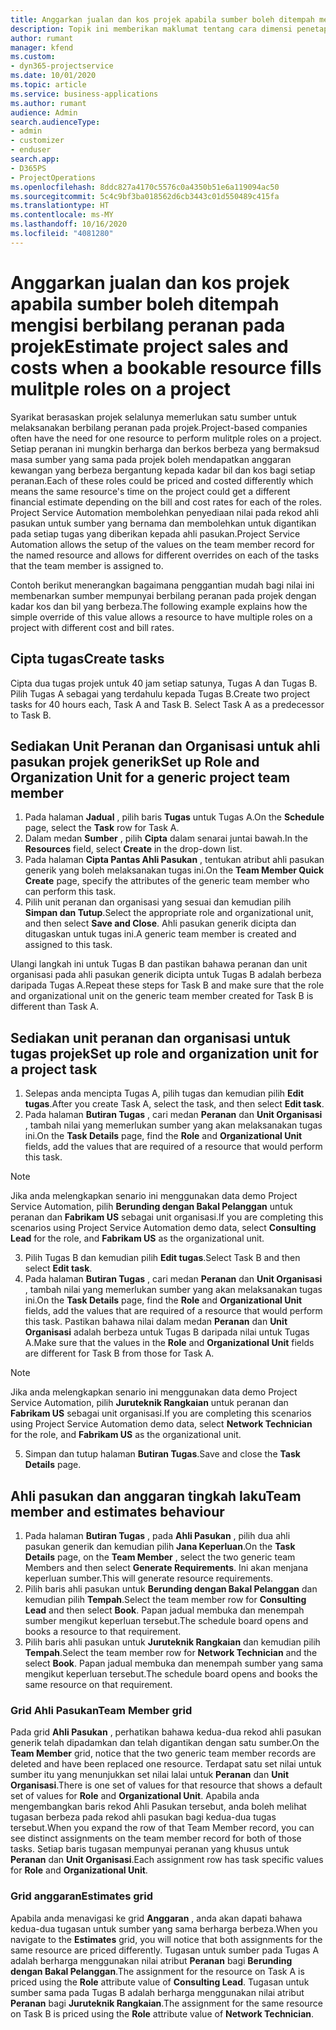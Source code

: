 ```yaml
---
title: Anggarkan jualan dan kos projek apabila sumber boleh ditempah mengisi berbilang peranan pada projek
description: Topik ini memberikan maklumat tentang cara dimensi penetapan harga yang boleh digunakan untuk menyokong penetapan harga dan kos bagi sumber yang memenuhi berbilang peranan pada projek.
author: rumant
manager: kfend
ms.custom:
- dyn365-projectservice
ms.date: 10/01/2020
ms.topic: article
ms.service: business-applications
ms.author: rumant
audience: Admin
search.audienceType:
- admin
- customizer
- enduser
search.app:
- D365PS
- ProjectOperations
ms.openlocfilehash: 8ddc827a4170c5576c0a4350b51e6a119094ac50
ms.sourcegitcommit: 5c4c9bf3ba018562d6cb3443c01d550489c415fa
ms.translationtype: HT
ms.contentlocale: ms-MY
ms.lasthandoff: 10/16/2020
ms.locfileid: "4081280"
---
```

# <a name="estimate-project-sales-and-costs-when-a-bookable-resource-fills-mulitple-roles-on-a-project"></a><span data-ttu-id="e377b-103">Anggarkan jualan dan kos projek apabila sumber boleh ditempah mengisi berbilang peranan pada projek</span><span class="sxs-lookup"><span data-stu-id="e377b-103">Estimate project sales and costs when a bookable resource fills mulitple roles on a project</span></span> 

<span data-ttu-id="e377b-104">Syarikat berasaskan projek selalunya memerlukan satu sumber untuk melaksanakan berbilang peranan pada projek.</span><span class="sxs-lookup"><span data-stu-id="e377b-104">Project-based companies often have the need for one resource to perform mulitple roles on a project.</span></span> <span data-ttu-id="e377b-105">Setiap peranan ini mungkin berharga dan berkos berbeza yang bermaksud masa sumber yang sama pada projek boleh mendapatkan anggaran kewangan yang berbeza bergantung kepada kadar bil dan kos bagi setiap peranan.</span><span class="sxs-lookup"><span data-stu-id="e377b-105">Each of these roles could be priced and costed differently which means the same resource's time on the project could get a different financial estimate depending on the bill and cost rates for each of the roles.</span></span> <span data-ttu-id="e377b-106">Project Service Automation membolehkan penyediaan nilai pada rekod ahli pasukan untuk sumber yang bernama dan membolehkan untuk digantikan pada setiap tugas yang diberikan kepada ahli pasukan.</span><span class="sxs-lookup"><span data-stu-id="e377b-106">Project Service Automation allows the setup of the values on the team member record for the named resource and allows for different overrides on each of the tasks that the team member is assigned to.</span></span>

<span data-ttu-id="e377b-107">Contoh berikut menerangkan bagaimana penggantian mudah bagi nilai ini membenarkan sumber mempunyai berbilang peranan pada projek dengan kadar kos dan bil yang berbeza.</span><span class="sxs-lookup"><span data-stu-id="e377b-107">The following example  explains how the simple override of this value allows a resource to have multiple roles on a project with different cost and bill rates.</span></span>

## <a name="create-tasks"></a><span data-ttu-id="e377b-108">Cipta tugas</span><span class="sxs-lookup"><span data-stu-id="e377b-108">Create tasks</span></span>
<span data-ttu-id="e377b-109">Cipta dua tugas projek untuk 40 jam setiap satunya, Tugas A dan Tugas B. Pilih Tugas A sebagai yang terdahulu kepada Tugas B.</span><span class="sxs-lookup"><span data-stu-id="e377b-109">Create two project tasks for 40 hours each, Task A and Task B. Select Task A as a predecessor to Task B.</span></span>

## <a name="set-up-role-and-organization-unit-for-a-generic-project-team-member"></a><span data-ttu-id="e377b-110">Sediakan Unit Peranan dan Organisasi untuk ahli pasukan projek generik</span><span class="sxs-lookup"><span data-stu-id="e377b-110">Set up Role and Organization Unit for a generic project team member</span></span>

1. <span data-ttu-id="e377b-111">Pada halaman **Jadual** , pilih baris **Tugas** untuk Tugas A.</span><span class="sxs-lookup"><span data-stu-id="e377b-111">On the **Schedule** page, select the **Task** row for Task A.</span></span> 
2. <span data-ttu-id="e377b-112">Dalam medan **Sumber** , pilih **Cipta** dalam senarai juntai bawah.</span><span class="sxs-lookup"><span data-stu-id="e377b-112">In the **Resources** field, select **Create** in the drop-down list.</span></span>
3. <span data-ttu-id="e377b-113">Pada halaman **Cipta Pantas Ahli Pasukan** , tentukan atribut ahli pasukan generik yang boleh melaksanakan tugas ini.</span><span class="sxs-lookup"><span data-stu-id="e377b-113">On the **Team Member Quick Create** page, specify the attributes of the generic team member who can perform this task.</span></span>
4. <span data-ttu-id="e377b-114">Pilih unit peranan dan organisasi yang sesuai dan kemudian pilih **Simpan dan Tutup**.</span><span class="sxs-lookup"><span data-stu-id="e377b-114">Select the appropriate role and organizational unit, and then select **Save and Close**.</span></span> <span data-ttu-id="e377b-115">Ahli pasukan generik dicipta dan ditugaskan untuk tugas ini.</span><span class="sxs-lookup"><span data-stu-id="e377b-115">A generic team member is created and assigned to this task.</span></span> 

<span data-ttu-id="e377b-116">Ulangi langkah ini untuk Tugas B dan pastikan bahawa peranan dan unit organisasi pada ahli pasukan generik dicipta untuk Tugas B adalah berbeza daripada Tugas A.</span><span class="sxs-lookup"><span data-stu-id="e377b-116">Repeat these steps for Task B and make sure that the role and organizational unit on the generic team member created for Task B is different than Task A.</span></span> 

## <a name="set-up-role-and-organization-unit-for-a-project-task"></a><span data-ttu-id="e377b-117">Sediakan unit peranan dan organisasi untuk tugas projek</span><span class="sxs-lookup"><span data-stu-id="e377b-117">Set up role and organization unit for a project task</span></span>

1. <span data-ttu-id="e377b-118">Selepas anda mencipta Tugas A, pilih tugas dan kemudian pilih **Edit tugas**.</span><span class="sxs-lookup"><span data-stu-id="e377b-118">After you create Task A, select the task, and then select **Edit task**.</span></span>
2. <span data-ttu-id="e377b-119">Pada halaman **Butiran Tugas** , cari medan **Peranan** dan **Unit Organisasi** , tambah nilai yang memerlukan sumber yang akan melaksanakan tugas ini.</span><span class="sxs-lookup"><span data-stu-id="e377b-119">On the **Task Details** page, find the **Role** and **Organizational Unit** fields, add the values that are required of a resource that would perform this task.</span></span> 

  > [!NOTE]
  > <span data-ttu-id="e377b-120">Jika anda melengkapkan senario ini menggunakan data demo Project Service Automation, pilih **Berunding dengan Bakal Pelanggan** untuk peranan dan **Fabrikam US** sebagai unit organisasi.</span><span class="sxs-lookup"><span data-stu-id="e377b-120">If you are completing this scenarios using Project Service Automation demo data, select **Consulting Lead** for the role, and **Fabrikam US** as the organizational unit.</span></span>

3. <span data-ttu-id="e377b-121">Pilih Tugas B dan kemudian pilih **Edit tugas**.</span><span class="sxs-lookup"><span data-stu-id="e377b-121">Select Task B and then select **Edit task**.</span></span>
4. <span data-ttu-id="e377b-122">Pada halaman **Butiran Tugas** , cari medan **Peranan** dan **Unit Organisasi** , tambah nilai yang memerlukan sumber yang akan melaksanakan tugas ini.</span><span class="sxs-lookup"><span data-stu-id="e377b-122">On the **Task Details** page, find the **Role** and **Organizational Unit** fields, add the values that are required of a resource that would perform this task.</span></span> <span data-ttu-id="e377b-123">Pastikan bahawa nilai dalam medan **Peranan** dan **Unit Organisasi** adalah berbeza untuk Tugas B daripada nilai untuk Tugas A.</span><span class="sxs-lookup"><span data-stu-id="e377b-123">Make sure that the values in the **Role** and **Organizational Unit** fields are different for Task B from those for Task A.</span></span> 

  > [!NOTE]
  > <span data-ttu-id="e377b-124">Jika anda melengkapkan senario ini menggunakan data demo Project Service Automation, pilih **Juruteknik Rangkaian** untuk peranan dan **Fabrikam US** sebagai unit organisasi.</span><span class="sxs-lookup"><span data-stu-id="e377b-124">If you are completing this scenarios using Project Service Automation demo data, select **Network Technician** for the role, and **Fabrikam US** as the organizational unit.</span></span>

5. <span data-ttu-id="e377b-125">Simpan dan tutup halaman **Butiran Tugas**.</span><span class="sxs-lookup"><span data-stu-id="e377b-125">Save and close the **Task Details** page.</span></span> 

## <a name="team-member-and-estimates-behaviour"></a><span data-ttu-id="e377b-126">Ahli pasukan dan anggaran tingkah laku</span><span class="sxs-lookup"><span data-stu-id="e377b-126">Team member and estimates behaviour</span></span> 

1. <span data-ttu-id="e377b-127">Pada halaman **Butiran Tugas** , pada **Ahli Pasukan** , pilih dua ahli pasukan generik dan kemudian pilih **Jana Keperluan**.</span><span class="sxs-lookup"><span data-stu-id="e377b-127">On the **Task Details** page, on the **Team Member** , select the two generic team Members and then select **Generate Requirements**.</span></span> <span data-ttu-id="e377b-128">Ini akan menjana keperluan sumber.</span><span class="sxs-lookup"><span data-stu-id="e377b-128">This will generate resource requirements.</span></span> 
2. <span data-ttu-id="e377b-129">Pilih baris ahli pasukan untuk **Berunding dengan Bakal Pelanggan** dan kemudian pilih **Tempah**.</span><span class="sxs-lookup"><span data-stu-id="e377b-129">Select the team member row for **Consulting Lead** and then select **Book**.</span></span> <span data-ttu-id="e377b-130">Papan jadual membuka dan menempah sumber mengikut keperluan tersebut.</span><span class="sxs-lookup"><span data-stu-id="e377b-130">The schedule board opens and books a resource to that requirement.</span></span>
3. <span data-ttu-id="e377b-131">Pilih baris ahli pasukan untuk **Juruteknik Rangkaian** dan kemudian pilih **Tempah**.</span><span class="sxs-lookup"><span data-stu-id="e377b-131">Select the team member row for **Network Technician** and the select **Book**.</span></span> <span data-ttu-id="e377b-132">Papan jadual membuka dan menempah sumber yang sama mengikut keperluan tersebut.</span><span class="sxs-lookup"><span data-stu-id="e377b-132">The schedule board opens and books the same resource on that requirement.</span></span>

### <a name="team-member-grid"></a><span data-ttu-id="e377b-133">Grid Ahli Pasukan</span><span class="sxs-lookup"><span data-stu-id="e377b-133">Team Member grid</span></span> 
<span data-ttu-id="e377b-134">Pada grid **Ahli Pasukan** , perhatikan bahawa kedua-dua rekod ahli pasukan generik telah dipadamkan dan telah digantikan dengan satu sumber.</span><span class="sxs-lookup"><span data-stu-id="e377b-134">On the **Team Member** grid, notice that the two generic team member records are deleted and have been replaced one resource.</span></span> <span data-ttu-id="e377b-135">Terdapat satu set nilai untuk sumber itu yang menunjukkan set nilai lalai untuk **Peranan** dan **Unit Organisasi**.</span><span class="sxs-lookup"><span data-stu-id="e377b-135">There is one set of values for that resource that shows a default set of values for **Role** and **Organizational Unit**.</span></span>
<span data-ttu-id="e377b-136">Apabila anda mengembangkan baris rekod Ahli Pasukan tersebut, anda boleh melihat tugasan berbeza pada rekod ahli pasukan bagi kedua-dua tugas tersebut.</span><span class="sxs-lookup"><span data-stu-id="e377b-136">When you expand the row of that Team Member record, you can see distinct assignments on the team member record for both of those tasks.</span></span> <span data-ttu-id="e377b-137">Setiap baris tugasan mempunyai peranan yang khusus untuk **Peranan** dan **Unit Organisasi**.</span><span class="sxs-lookup"><span data-stu-id="e377b-137">Each assignment row has task specific values for **Role** and **Organizational Unit**.</span></span> 

### <a name="estimates-grid"></a><span data-ttu-id="e377b-138">Grid anggaran</span><span class="sxs-lookup"><span data-stu-id="e377b-138">Estimates grid</span></span> 
<span data-ttu-id="e377b-139">Apabila anda menavigasi ke grid **Anggaran** , anda akan dapati bahawa kedua-dua tugasan untuk sumber yang sama berharga berbeza.</span><span class="sxs-lookup"><span data-stu-id="e377b-139">When you navigate to the **Estimates** grid, you will notice that both assignments for the same resource are priced differently.</span></span>
<span data-ttu-id="e377b-140">Tugasan untuk sumber pada Tugas A adalah berharga menggunakan nilai atribut **Peranan** bagi **Berunding dengan Bakal Pelanggan**.</span><span class="sxs-lookup"><span data-stu-id="e377b-140">The assignment for the resource on Task A is priced using the **Role** attribute value of **Consulting Lead**.</span></span> <span data-ttu-id="e377b-141">Tugasan untuk sumber sama pada Tugas B adalah berharga menggunakan nilai atribut **Peranan** bagi **Juruteknik Rangkaian**.</span><span class="sxs-lookup"><span data-stu-id="e377b-141">The assignment for the same resource on Task B is priced using the **Role** attribute value of **Network Technician**.</span></span>





